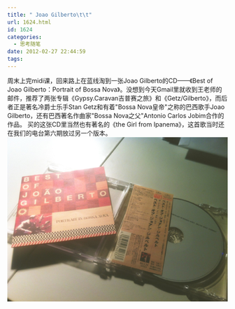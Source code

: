 ```yaml
---
title: " Joao Gilberto\t\t"
url: 1624.html
id: 1624
categories:
  - 思考随笔
date: 2012-02-27 22:44:59
tags:
---
```


周末上完midi课，回来路上在蓝线淘到一张Joao Gilberto的CD——《Best of Joao Gilberto：Portrait of Bossa Nova》。没想到今天Gmail里就收到王老师的邮件，推荐了两张专辑《Gypsy.Caravan吉普赛之旅》和《Getz/Gilberto》，而后者正是著名冷爵士乐手Stan Getz和有着"Bossa Nova皇帝"之称的巴西歌手Joao Gilberto，还有巴西著名作曲家"Bossa Nova之父"Antonio Carlos Jobim合作的作品。 买的这张CD里当然也有著名的《the Girl from Ipanema》，这首歌当时还在我们的电台第六期放过另一个版本。 [![](../../images//2012/02/IMG_0837.jpg "Joad Gilberto")](../../images//2012/02/IMG_0837.jpg)